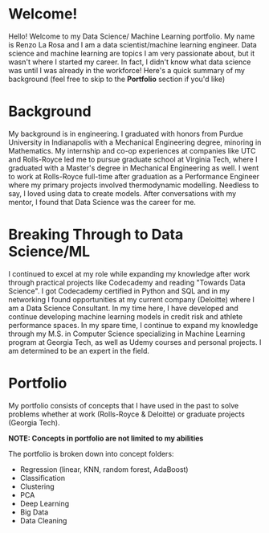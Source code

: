 # Welcome!
Hello! Welcome to my Data Science/ Machine Learning portfolio. My name is Renzo La Rosa and I am a data scientist/machine learning engineer.
Data science and machine learning are topics I am very passionate about, but it wasn't where I started my career. In fact, I didn't know what
data science was until I was already in the workforce! Here's a quick summary of my background (feel free to skip to the **Portfolio** section
if you'd like)

# Background
My background is in engineering. I graduated with honors from Purdue University in Indianapolis with a Mechanical Engineering degree, minoring
in Mathematics. My internship and co-op experiences at companies like UTC and Rolls-Royce led me to pursue graduate school at Virginia Tech, 
where I graduated with a Master's degree in Mechanical Engineering as well. I went to work at Rolls-Royce full-time after graduation as a
Performance Engineer where my primary projects involved thermodynamic modelling. Needless to say, I loved using data to create models. After
conversations with my mentor, I found that Data Science was the career for me.

# Breaking Through to Data Science/ML
I continued to excel at my role while expanding my knowledge after work through practical projects like Codecademy and reading "Towards Data
Science". I got Codecademy certified in Python and SQL and in my networking I found opportunities at my current company (Deloitte) where I am 
a Data Science Consultant. In my time here, I have developed and continue developing machine learning models in credit risk and athlete performance
spaces. In my spare time, I continue to expand my knowledge through my M.S. in Computer Science specializing in Machine Learning program at 
Georgia Tech, as well as Udemy courses and personal projects. I am determined to be an expert in the field.

# Portfolio
My portfolio consists of concepts that I have used in the past to solve problems whether at work (Rolls-Royce & Deloitte) or graduate projects
(Georgia Tech). 

**NOTE: Concepts in portfolio are not limited to my abilities**

The portfolio is broken down into concept folders:
- Regression (linear, KNN, random forest, AdaBoost)
- Classification
- Clustering
- PCA
- Deep Learning
- Big Data
- Data Cleaning

